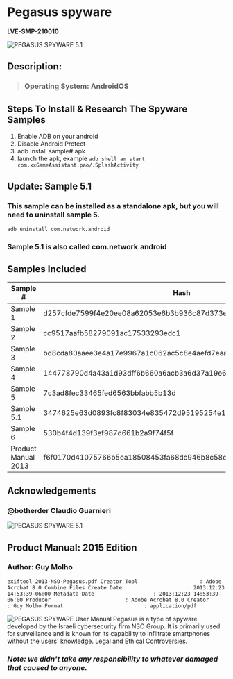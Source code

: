 # Pegasus spyware

**LVE-SMP-210010**

![PEGASUS SPYWARE 5.1](https://i.postimg.cc/wMFBLpyf/Screen-Shot-2022-01-03-at-6-00-46-PM.png)


## Description: 

> ### Operating System: AndroidOS 

## Steps To Install & Research The Spyware Samples

1. Enable ADB on your android
2. Disable Android Protect
3. adb install sample#.apk
4. launch the apk, example 
`adb shell am start com.xxGameAssistant.pao/.SplashActivity`

## Update: Sample 5.1
### This sample can be installed as a standalone apk, but you will need to uninstall sample 5. 
`adb uninstall com.network.android `

### Sample 5.1 is also called com.network.android

## Samples Included

| Sample #   | Hash                                                             |
|------------|------------------------------------------------------------------|
| Sample 1   | d257cfde7599f4e20ee08a62053e6b3b936c87d373e6805f0e0c65f1d39ec320 |
| Sample 2   | cc9517aafb58279091ac17533293edc1                                 |
| Sample 3   | bd8cda80aaee3e4a17e9967a1c062ac5c8e4aefd7eaa3362f54044c2c94db52a |
| Sample 4   | 144778790d4a43a1d93dff6b660a6acb3a6d37a19e6a6f0a6bf1ef47e919648e |
| Sample 5   | 7c3ad8fec33465fed6563bbfabb5b13d                                 |
| Sample 5.1 | 3474625e63d0893fc8f83034e835472d95195254e1e4bdf99153b7c74eb44d86 |
| Sample 6   | 530b4f4d139f3ef987d661b2a9f74f5f                                 |
| Product Manual 2013 | f6f0170d41075766b5ea18508453fa68dc946b8c58eaea4281b36207a32c7ade|
                   

## Acknowledgements
### @botherder Claudio Guarnieri

    
![PEGASUS SPYWARE 5.1](https://i.postimg.cc/tJ9QtqvQ/pegaus-sample-5-1.jpg)


## Product Manual: 2015 Edition
### Author: Guy Molho

`exiftool 2013-NSO-Pegasus.pdf
Creator Tool                    : Adobe Acrobat 8.0 Combine Files
Create Date                     : 2013:12:23 14:53:39-06:00
Metadata Date                   : 2013:12:23 14:53:39-06:00
Producer                        : Adobe Acrobat 8.0
Creator                         : Guy Molho
Format                          : application/pdf`


![PEGASUS SPYWARE User Manual](https://i.postimg.cc/tgKwFtP4/Untitled-design-Max-Quality-2022-01-12-T170128-993.jpg)
Pegasus is a type of spyware developed by the Israeli cybersecurity firm NSO Group. It is primarily used for surveillance and is known for its capability to infiltrate smartphones without the users' knowledge. Legal and Ethical Controversies.

### ***Note: we didn't take any responsibility to whatever damaged that caused to anyone.***
